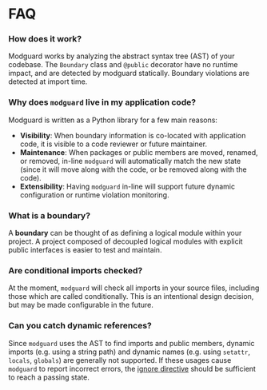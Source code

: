 # FAQ

### How does it work?
Modguard works by analyzing the abstract syntax tree (AST) of your codebase. The `Boundary` class and `@public` decorator have no runtime impact, and are detected by modguard statically. Boundary violations are detected at import time.

### Why does `modguard` live in my application code?
Modguard is written as a Python library for a few main reasons:
- **Visibility**: When boundary information is co-located with application code, it is visible to a code reviewer or future maintainer.
- **Maintenance**: When packages or public members are moved, renamed, or removed, in-line `modguard` will automatically match the new state (since it will move along with the code, or be removed along with the code).
- **Extensibility**: Having `modguard` in-line will support future dynamic configuration or runtime violation monitoring.

### What is a boundary?
A **boundary** can be thought of as defining a logical module within your project. A project composed of decoupled logical modules with explicit public interfaces is easier to test and maintain.

### Are conditional imports checked?
At the moment, `modguard` will check all imports in your source files, including those which are called conditionally. This is an intentional design decision, but may be made configurable in the future.

### Can you catch dynamic references?
Since `modguard` uses the AST to find imports and public members, dynamic imports (e.g. using a string path) and dynamic names (e.g. using `setattr`, `locals`, `globals`) are generally not supported. If these usages cause `modguard` to report incorrect errors, the [ignore directive](api.md#modguard-ignore) should be sufficient to reach a passing state.

